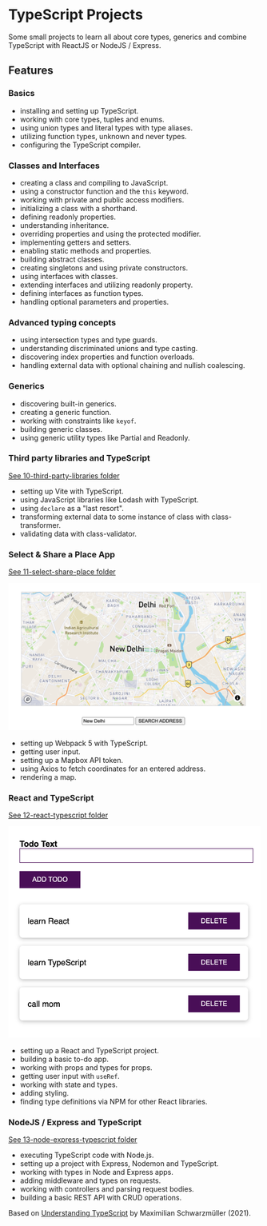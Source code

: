 # TypeScript Projects

Some small projects to learn all about core types, generics and combine TypeScript with ReactJS or NodeJS / Express.

## Features

### Basics

- installing and setting up TypeScript.
- working with core types, tuples and enums.
- using union types and literal types with type aliases.
- utilizing function types, unknown and never types.
- configuring the TypeScript compiler.

### Classes and Interfaces

- creating a class and compiling to JavaScript.
- using a constructor function and the `this` keyword.
- working with private and public access modifiers.
- initializing a class with a shorthand.
- defining readonly properties.
- understanding inheritance.
- overriding properties and using the protected modifier.
- implementing getters and setters.
- enabling static methods and properties.
- building abstract classes.
- creating singletons and using private constructors.
- using interfaces with classes.
- extending interfaces and utilizing readonly property.
- defining interfaces as function types.
- handling optional parameters and properties.

### Advanced typing concepts

- using intersection types and type guards.
- understanding discriminated unions and type casting.
- discovering index properties and function overloads.
- handling external data with optional chaining and nullish coalescing.

### Generics

- discovering built-in generics.
- creating a generic function.
- working with constraints like `keyof`.
- building generic classes.
- using generic utility types like Partial and Readonly.

### Third party libraries and TypeScript

[See 10-third-party-libraries folder](10-third-party-libraries)

- setting up Vite with TypeScript.
- using JavaScript libraries like Lodash with TypeScript.
- using `declare` as a "last resort".
- transforming external data to some instance of class with class-transformer.
- validating data with class-validator.

### Select & Share a Place App

[See 11-select-share-place folder](11-select-share-place)

<p align="center">
        <a href="11-select-share-place">
                <img src="11-select-share-place/screenshot.png" style="width:528px;max-width: 100%;">
        </a>
</p>

- setting up Webpack 5 with TypeScript.
- getting user input.
- setting up a Mapbox API token.
- using Axios to fetch coordinates for an entered address.
- rendering a map.

### React and TypeScript

[See 12-react-typescript folder](12-react-typescript)

<p align="center">
        <a href="12-react-typescript">
                <img src="12-react-typescript/screenshot.png" style="width:528px;max-width: 100%;">
        </a>
</p>

- setting up a React and TypeScript project.
- building a basic to-do app.
- working with props and types for props.
- getting user input with `useRef`.
- working with state and types.
- adding styling.
- finding type definitions via NPM for other React libraries.

### NodeJS / Express and TypeScript

[See 13-node-express-typescript folder](13-node-express-typescript)

- executing TypeScript code with Node.js.
- setting up a project with Express, Nodemon and TypeScript.
- working with types in Node and Express apps.
- adding middleware and types on requests.
- working with controllers and parsing request bodies.
- building a basic REST API with CRUD operations.

Based on [Understanding TypeScript](https://www.udemy.com/course/understanding-typescript/) by Maximilian Schwarzmüller (2021).
